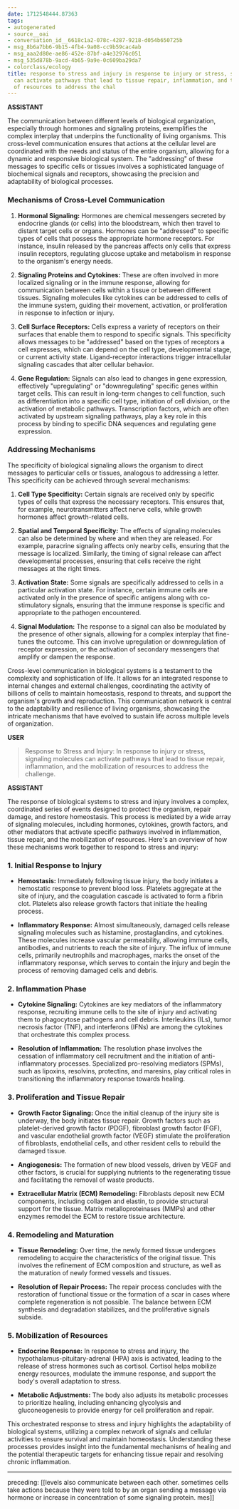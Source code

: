 ```yaml
---
date: 1712548444.87363
tags:
- autogenerated
- source__oai
- conversation_id__6618c1a2-078c-4287-9218-d054b650725b
- msg_8b6a7bb6-9b15-4fb4-9a08-cc9b59cac4ab
- msg_aaa2d80e-ae86-452e-87bf-a4e32976c051
- msg_535d878b-9acd-4b65-9a9e-0c609ba29da7
- colorclass/ecology
title: response to stress and injury in response to injury or stress, signaling molecules
  can activate pathways that lead to tissue repair, inflammation, and the mobilization
  of resources to address the chal
---
```


**ASSISTANT**

The communication between different levels of biological organization, especially through hormones and signaling proteins, exemplifies the complex interplay that underpins the functionality of living organisms. This cross-level communication ensures that actions at the cellular level are coordinated with the needs and status of the entire organism, allowing for a dynamic and responsive biological system. The "addressing" of these messages to specific cells or tissues involves a sophisticated language of biochemical signals and receptors, showcasing the precision and adaptability of biological processes.

### Mechanisms of Cross-Level Communication

1. **Hormonal Signaling:** Hormones are chemical messengers secreted by endocrine glands (or cells) into the bloodstream, which then travel to distant target cells or organs. Hormones can be "addressed" to specific types of cells that possess the appropriate hormone receptors. For instance, insulin released by the pancreas affects only cells that express insulin receptors, regulating glucose uptake and metabolism in response to the organism's energy needs.

2. **Signaling Proteins and Cytokines:** These are often involved in more localized signaling or in the immune response, allowing for communication between cells within a tissue or between different tissues. Signaling molecules like cytokines can be addressed to cells of the immune system, guiding their movement, activation, or proliferation in response to infection or injury.

3. **Cell Surface Receptors:** Cells express a variety of receptors on their surfaces that enable them to respond to specific signals. This specificity allows messages to be "addressed" based on the types of receptors a cell expresses, which can depend on the cell type, developmental stage, or current activity state. Ligand-receptor interactions trigger intracellular signaling cascades that alter cellular behavior.

4. **Gene Regulation:** Signals can also lead to changes in gene expression, effectively "upregulating" or "downregulating" specific genes within target cells. This can result in long-term changes to cell function, such as differentiation into a specific cell type, initiation of cell division, or the activation of metabolic pathways. Transcription factors, which are often activated by upstream signaling pathways, play a key role in this process by binding to specific DNA sequences and regulating gene expression.

### Addressing Mechanisms

The specificity of biological signaling allows the organism to direct messages to particular cells or tissues, analogous to addressing a letter. This specificity can be achieved through several mechanisms:

1. **Cell Type Specificity:** Certain signals are received only by specific types of cells that express the necessary receptors. This ensures that, for example, neurotransmitters affect nerve cells, while growth hormones affect growth-related cells.

2. **Spatial and Temporal Specificity:** The effects of signaling molecules can also be determined by where and when they are released. For example, paracrine signaling affects only nearby cells, ensuring that the message is localized. Similarly, the timing of signal release can affect developmental processes, ensuring that cells receive the right messages at the right times.

3. **Activation State:** Some signals are specifically addressed to cells in a particular activation state. For instance, certain immune cells are activated only in the presence of specific antigens along with co-stimulatory signals, ensuring that the immune response is specific and appropriate to the pathogen encountered.

4. **Signal Modulation:** The response to a signal can also be modulated by the presence of other signals, allowing for a complex interplay that fine-tunes the outcome. This can involve upregulation or downregulation of receptor expression, or the activation of secondary messengers that amplify or dampen the response.

Cross-level communication in biological systems is a testament to the complexity and sophistication of life. It allows for an integrated response to internal changes and external challenges, coordinating the activity of billions of cells to maintain homeostasis, respond to threats, and support the organism's growth and reproduction. This communication network is central to the adaptability and resilience of living organisms, showcasing the intricate mechanisms that have evolved to sustain life across multiple levels of organization.


**USER**

>Response to Stress and Injury: In response to injury or stress, signaling molecules can activate pathways that lead to tissue repair, inflammation, and the mobilization of resources to address the challenge.


**ASSISTANT**

The response of biological systems to stress and injury involves a complex, coordinated series of events designed to protect the organism, repair damage, and restore homeostasis. This process is mediated by a wide array of signaling molecules, including hormones, cytokines, growth factors, and other mediators that activate specific pathways involved in inflammation, tissue repair, and the mobilization of resources. Here's an overview of how these mechanisms work together to respond to stress and injury:

### 1. Initial Response to Injury

- **Hemostasis:** Immediately following tissue injury, the body initiates a hemostatic response to prevent blood loss. Platelets aggregate at the site of injury, and the coagulation cascade is activated to form a fibrin clot. Platelets also release growth factors that initiate the healing process.

- **Inflammatory Response:** Almost simultaneously, damaged cells release signaling molecules such as histamine, prostaglandins, and cytokines. These molecules increase vascular permeability, allowing immune cells, antibodies, and nutrients to reach the site of injury. The influx of immune cells, primarily neutrophils and macrophages, marks the onset of the inflammatory response, which serves to contain the injury and begin the process of removing damaged cells and debris.

### 2. Inflammation Phase

- **Cytokine Signaling:** Cytokines are key mediators of the inflammatory response, recruiting immune cells to the site of injury and activating them to phagocytose pathogens and cell debris. Interleukins (ILs), tumor necrosis factor (TNF), and interferons (IFNs) are among the cytokines that orchestrate this complex process.

- **Resolution of Inflammation:** The resolution phase involves the cessation of inflammatory cell recruitment and the initiation of anti-inflammatory processes. Specialized pro-resolving mediators (SPMs), such as lipoxins, resolvins, protectins, and maresins, play critical roles in transitioning the inflammatory response towards healing.

### 3. Proliferation and Tissue Repair

- **Growth Factor Signaling:** Once the initial cleanup of the injury site is underway, the body initiates tissue repair. Growth factors such as platelet-derived growth factor (PDGF), fibroblast growth factor (FGF), and vascular endothelial growth factor (VEGF) stimulate the proliferation of fibroblasts, endothelial cells, and other resident cells to rebuild the damaged tissue.

- **Angiogenesis:** The formation of new blood vessels, driven by VEGF and other factors, is crucial for supplying nutrients to the regenerating tissue and facilitating the removal of waste products.

- **Extracellular Matrix (ECM) Remodeling:** Fibroblasts deposit new ECM components, including collagen and elastin, to provide structural support for the tissue. Matrix metalloproteinases (MMPs) and other enzymes remodel the ECM to restore tissue architecture.

### 4. Remodeling and Maturation

- **Tissue Remodeling:** Over time, the newly formed tissue undergoes remodeling to acquire the characteristics of the original tissue. This involves the refinement of ECM composition and structure, as well as the maturation of newly formed vessels and tissues.

- **Resolution of Repair Process:** The repair process concludes with the restoration of functional tissue or the formation of a scar in cases where complete regeneration is not possible. The balance between ECM synthesis and degradation stabilizes, and the proliferative signals subside.

### 5. Mobilization of Resources

- **Endocrine Response:** In response to stress and injury, the hypothalamus-pituitary-adrenal (HPA) axis is activated, leading to the release of stress hormones such as cortisol. Cortisol helps mobilize energy resources, modulate the immune response, and support the body's overall adaptation to stress.

- **Metabolic Adjustments:** The body also adjusts its metabolic processes to prioritize healing, including enhancing glycolysis and gluconeogenesis to provide energy for cell proliferation and repair.

This orchestrated response to stress and injury highlights the adaptability of biological systems, utilizing a complex network of signals and cellular activities to ensure survival and maintain homeostasis. Understanding these processes provides insight into the fundamental mechanisms of healing and the potential therapeutic targets for enhancing tissue repair and resolving chronic inflammation.


---

preceding: [[levels also communicate between each other. sometimes cells take actions because they were told to by an organ sending a message via hormone or increase in concentration of some signaling protein. mes]]